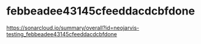 # febbeadee43145cfeeddacdcbfdone
https://sonarcloud.io/summary/overall?id=neojarvis-testing_febbeadee43145cfeeddacdcbfdone
